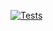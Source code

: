 [![Tests](https://github.com/<your-username>/hypermodern-python/workflows/Tests/badge.svg)](https://github.com/<your-username>/hypermodern-python/actions?workflow=Tests)
